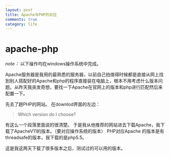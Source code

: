 ```yaml
---
layout: post
title: Apache与PHP的对应
comments: true
category: life
---
```


# apache-php  

*note：*
以下操作均在windows操作系统中完成。

Apache服务器是我用的最熟悉的服务器，以前自己拍值得时候都是直接从网上找到别人搭配好的Apache和php的程序直接装在电脑上，根本不用考虑什么版本问题。从昨天我突发奇想，要找一下Apache在官网上的版本和php进行匹配然后来配置一下。

先去了趟PHP的网站。
在downlod界面的左边：

 > Which version do I choose? 

有这么一个段落里面说的很清楚。
于是我从他推荐的网站进去下载Apache，我下载了ApacheV11的版本。（要对应操作系统的版本）
PHP对应Apache 的版本是有threadsafe的版本，我下载的是php5.5。

这是我这两天下载了很多版本之后，测试过的可以用的版本。